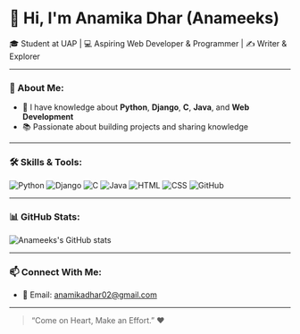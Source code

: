 # 👋 Hi, I'm Anamika Dhar (Anameeks)

🎓 Student at UAP | 💻 Aspiring Web Developer & Programmer | ✍️ Writer & Explorer

---

### 🚀 About Me:
- 🔭 I have knowledge about **Python**, **Django**, **C**, **Java**, and **Web Development**
- 📚 Passionate about building projects and sharing knowledge


---

### 🛠️ Skills & Tools:
![Python](https://img.shields.io/badge/Python-3670A0?style=for-the-badge&logo=python&logoColor=white)
![Django](https://img.shields.io/badge/Django-092E20?style=for-the-badge&logo=django&logoColor=white)
![C](https://img.shields.io/badge/C-00599C?style=for-the-badge&logo=c&logoColor=white)
![Java](https://img.shields.io/badge/Java-ED8B00?style=for-the-badge&logo=java&logoColor=white)
![HTML](https://img.shields.io/badge/HTML5-E34F26?style=for-the-badge&logo=html5&logoColor=white)
![CSS](https://img.shields.io/badge/CSS3-1572B6?style=for-the-badge&logo=css3&logoColor=white)
![GitHub](https://img.shields.io/badge/GitHub-181717?style=for-the-badge&logo=github&logoColor=white)

---

### 📊 GitHub Stats:
![Anameeks's GitHub stats](https://github-readme-stats.vercel.app/api?username=Anameeks&show_icons=true&theme=tokyonight)

---

### 📫 Connect With Me:
- 📧 Email: anamikadhar02@gmail.com 


---

> “Come on Heart, Make an Effort.” ❤️
